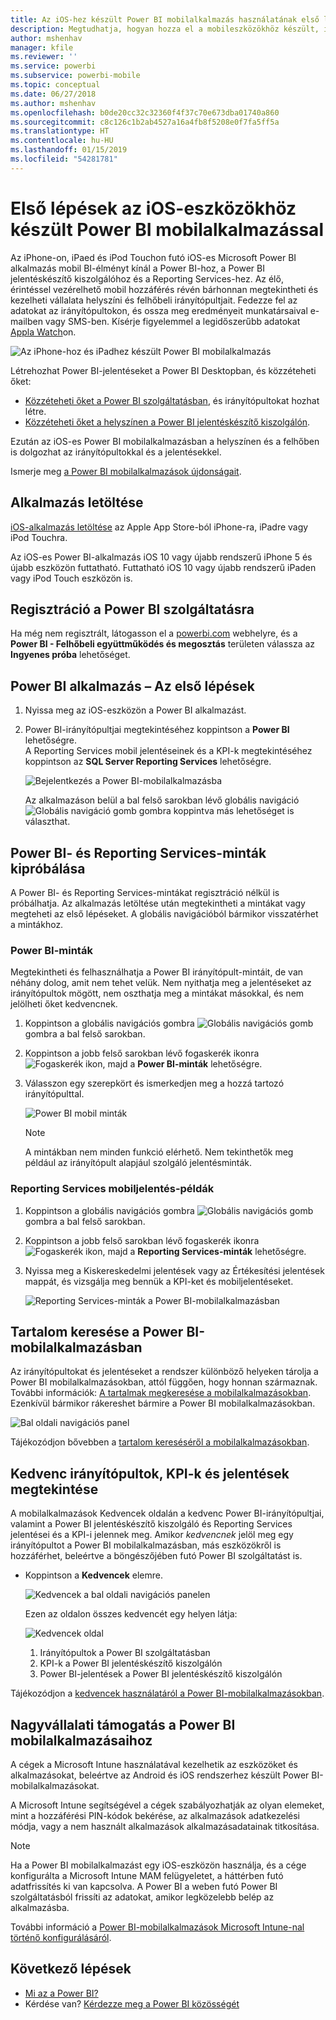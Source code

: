 ```yaml
---
title: Az iOS-hez készült Power BI mobilalkalmazás használatának első lépései
description: Megtudhatja, hogyan hozza el a mobileszközökhöz készült, iOS-es Microsoft Power BI-alkalmazás a Power BI-t az Ön zsebébe, a helyszíni és felhőbeli üzleti információkhoz való mobil hozzáféréssel együtt.
author: mshenhav
manager: kfile
ms.reviewer: ''
ms.service: powerbi
ms.subservice: powerbi-mobile
ms.topic: conceptual
ms.date: 06/27/2018
ms.author: mshenhav
ms.openlocfilehash: b0de20cc32c32360f4f37c70e673dba01740a860
ms.sourcegitcommit: c8c126c1b2ab4527a16a4fb8f5208e0f7fa5ff5a
ms.translationtype: HT
ms.contentlocale: hu-HU
ms.lasthandoff: 01/15/2019
ms.locfileid: "54281781"
---
```

# <a name="get-started-with-the-power-bi-mobile-app-on-ios-devices"></a>Első lépések az iOS-eszközökhöz készült Power BI mobilalkalmazással
Az iPhone-on, iPaed és iPod Touchon futó iOS-es Microsoft Power BI alkalmazás mobil BI-élményt kínál a Power BI-hoz, a Power BI jelentéskészítő kiszolgálóhoz és a Reporting Services-hez. Az élő, érintéssel vezérelhető mobil hozzáférés révén bárhonnan megtekintheti és kezelheti vállalata helyszíni és felhőbeli irányítópultjait. Fedezze fel az adatokat az irányítópultokon, és ossza meg eredményeit munkatársaival e-mailben vagy SMS-ben. Kísérje figyelemmel a legidőszerűbb adatokat [Appla Watch](mobile-apple-watch.md)on.  

![Az iPhone-hoz és iPadhez készült Power BI mobilalkalmazás](./media/mobile-iphone-app-get-started/pbi_ipad_iphonedevices.png)

Létrehozhat Power BI-jelentéseket a Power BI Desktopban, és közzéteheti őket:

* [Közzéteheti őket a Power BI szolgáltatásban](../../service-get-started.md), és irányítópultokat hozhat létre.
* [Közzéteheti őket a helyszínen a Power BI jelentéskészítő kiszolgálón](../../report-server/quickstart-create-powerbi-report.md).

Ezután az iOS-es Power BI mobilalkalmazásban a helyszínen és a felhőben is dolgozhat az irányítópultokkal és a jelentésekkel.

Ismerje meg [a Power BI mobilalkalmazások újdonságait](mobile-whats-new-in-the-mobile-apps.md).

## <a name="download-the-app"></a>Alkalmazás letöltése
[iOS-alkalmazás letöltése](http://go.microsoft.com/fwlink/?LinkId=522062 "iOS-alkalmazás letöltése") az Apple App Store-ból iPhone-ra, iPadre vagy iPod Touchra.

Az iOS-es Power BI-alkalmazás iOS 10 vagy újabb rendszerű iPhone 5 és újabb eszközön futtatható. Futtatható iOS 10 vagy újabb rendszerű iPaden vagy iPod Touch eszközön is. 

## <a name="sign-up-for-the-power-bi-service"></a>Regisztráció a Power BI szolgáltatásra
Ha még nem regisztrált, látogasson el a [powerbi.com](https://powerbi.microsoft.com/get-started/) webhelyre, és a **Power BI - Felhőbeli együttműködés és megosztás** területen válassza az **Ingyenes próba** lehetőséget.


## <a name="get-started-with-the-power-bi-app"></a>Power BI alkalmazás – Az első lépések
1. Nyissa meg az iOS-eszközön a Power BI alkalmazást.
2. Power BI-irányítópultjai megtekintéséhez koppintson a **Power BI** lehetőségre.  
   A Reporting Services mobil jelentéseinek és a KPI-k megtekintéséhez koppintson az **SQL Server Reporting Services** lehetőségre.
   
   ![Bejelentkezés a Power BI-mobilalkalmazásba](./media/mobile-iphone-app-get-started/power-bi-connect-to-login.png)
   
   Az alkalmazáson belül a bal felső sarokban lévő globális navigáció ![Globális navigáció gomb](./././media/mobile-iphone-app-get-started/power-bi-iphone-global-nav-button.png) gombra koppintva más lehetőséget is választhat. 

## <a name="try-the-power-bi-and-reporting-services-samples"></a>Power BI- és Reporting Services-minták kipróbálása
A Power BI- és Reporting Services-mintákat regisztráció nélkül is próbálhatja. Az alkalmazás letöltése után megtekintheti a mintákat vagy megteheti az első lépéseket. A globális navigációból bármikor visszatérhet a mintákhoz.

### <a name="power-bi-samples"></a>Power BI-minták
Megtekintheti és felhasználhatja a Power BI irányítópult-mintáit, de van néhány dolog, amit nem tehet velük. Nem nyithatja meg a jelentéseket az irányítópultok mögött, nem oszthatja meg a mintákat másokkal, és nem jelölheti őket kedvencnek.

1. Koppintson a globális navigációs gombra ![Globális navigációs gomb](./././media/mobile-iphone-app-get-started/power-bi-iphone-global-nav-button.png) gombra a bal felső sarokban.
2. Koppintson a jobb felső sarokban lévő fogaskerék ikonra ![Fogaskerék ikon](././media/mobile-iphone-app-get-started/power-bi-ios-gear-icon.png), majd a **Power BI-minták** lehetőségre.
3. Válasszon egy szerepkört és ismerkedjen meg a hozzá tartozó irányítópulttal.  
   
   ![Power BI mobil minták](./media/mobile-iphone-app-get-started/power-bi-iphone-powerbi-samples.png)
   
   > [!NOTE]
   > A mintákban nem minden funkció elérhető. Nem tekinthetők meg például az irányítópult alapjául szolgáló jelentésminták. 
   > 
   > 

### <a name="reporting-services-mobile-report-samples"></a>Reporting Services mobiljelentés-példák
1. Koppintson a globális navigációs gombra ![Globális navigációs gomb](./././media/mobile-iphone-app-get-started/power-bi-iphone-global-nav-button.png) gombra a bal felső sarokban.
2. Koppintson a jobb felső sarokban lévő fogaskerék ikonra ![Fogaskerék ikon](././media/mobile-iphone-app-get-started/power-bi-ios-gear-icon.png), majd a **Reporting Services-minták** lehetőségre.
3. Nyissa meg a Kiskereskedelmi jelentések vagy az Értékesítési jelentések mappát, és vizsgálja meg bennük a KPI-ket és mobiljelentéseket.
   
   ![Reporting Services-minták a Power BI-mobilalkalmazásban](./media/mobile-iphone-app-get-started/power-bi-reporting-services-samples.png)

## <a name="find-your-content-in-the-power-bi-mobile-apps"></a>Tartalom keresése a Power BI-mobilalkalmazásban
Az irányítópultokat és jelentéseket a rendszer különböző helyeken tárolja a Power BI mobilalkalmazásokban, attól függően, hogy honnan származnak. További információk: [A tartalmak megkeresése a mobilalkalmazásokban](mobile-apps-quickstart-view-dashboard-report.md). Ezenkívül bármikor rákereshet bármire a Power BI mobilalkalmazásokban. 

![Bal oldali navigációs panel](./media/mobile-iphone-app-get-started/power-bi-iphone-left-nav.png)

Tájékozódjon bővebben a [tartalom kereséséről a mobilalkalmazásokban](mobile-apps-quickstart-view-dashboard-report.md).

## <a name="view-your-favorite-dashboards-kpis-and-reports"></a>Kedvenc irányítópultok, KPI-k és jelentések megtekintése
A mobilalkalmazások Kedvencek oldalán a kedvenc Power BI-irányítópultjai, valamint a Power BI jelentéskészítő kiszolgáló és Reporting Services jelentései és a KPI-i jelennek meg. Amikor *kedvencnek* jelöl meg egy irányítópultot a Power BI mobilalkalmazásban, más eszközökről is hozzáférhet, beleértve a böngészőjében futó Power BI szolgáltatást is. 

* Koppintson a **Kedvencek** elemre.
  
   ![Kedvencek a bal oldali navigációs panelen](./media/mobile-iphone-app-get-started/power-bi-iphone-favorites-nav.png)
  
   Ezen az oldalon összes kedvencét egy helyen látja:
  
   ![Kedvencek oldal](./media/mobile-iphone-app-get-started/power-bi-iphone-faves-report-server-number-callouts.png)
  
  1. Irányítópultok a Power BI szolgáltatásban
  2. KPI-k a Power BI jelentéskészítő kiszolgálón
  3. Power BI-jelentések a Power BI jelentéskészítő kiszolgálón

Tájékozódjon a [kedvencek használatáról a Power BI-mobilalkalmazásokban](mobile-apps-favorites.md).

## <a name="enterprise-support-for-the-power-bi-mobile-apps"></a>Nagyvállalati támogatás a Power BI mobilalkalmazásaihoz
A cégek a Microsoft Intune használatával kezelhetik az eszközöket és alkalmazásokat, beleértve az Android és iOS rendszerhez készült Power BI-mobilalkalmazásokat.

A Microsoft Intune segítségével a cégek szabályozhatják az olyan elemeket, mint a hozzáférési PIN-kódok bekérése, az alkalmazások adatkezelési módja, vagy a nem használt alkalmazások alkalmazásadatainak titkosítása.

> [!NOTE]
> Ha a Power BI mobilalkalmazást egy iOS-eszközön használja, és a cége konfigurálta a Microsoft Intune MAM felügyeletet, a háttérben futó adatfrissítés ki van kapcsolva. A Power BI a weben futó Power BI szolgáltatásból frissíti az adatokat, amikor legközelebb belép az alkalmazásba.
> 

További információ a [Power BI-mobilalkalmazások Microsoft Intune-nal történő konfigurálásáról](../../service-admin-mobile-intune.md). 

## <a name="next-steps"></a>Következő lépések

* [Mi az a Power BI?](../../power-bi-overview.md)
* Kérdése van? [Kérdezze meg a Power BI közösségét](http://community.powerbi.com/)


